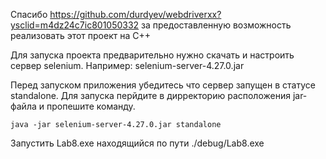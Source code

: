 Спасибо https://github.com/durdyev/webdriverxx?ysclid=m4dz24c7ic801050332 за предоставленную возможность реализовать этот проект на C++


Для запуска проекта предварительно нужно скачать и настроить сервер selenium.
Например: selenium-server-4.27.0.jar


Перед запуском приложения убедитесь что сервер запущен в статусе standalone.
Для запуска перйдите в дирректорию расположения jar-файла и пропешите команду.
~~~
java -jar selenium-server-4.27.0.jar standalone
~~~


Запустить Lab8.exe находящийся по пути ./debug/Lab8.exe



